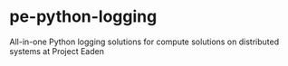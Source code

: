 # pe-python-logging
All-in-one Python logging solutions for compute solutions on distributed systems at Project Eaden
